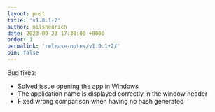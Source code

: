 ```yaml
---
layout: post
title: 'v1.0.1+2'
author: nilshenrich
date: 2023-09-23 17:30:00 +0000
order: 1
permalink: 'release-notes/v1.0.1+2/'
pin: false
---
```


Bug fixes:
- Solved issue opening the app in Windows
- The application name is displayed correctly in the window header
- Fixed wrong comparison when having no hash generated
